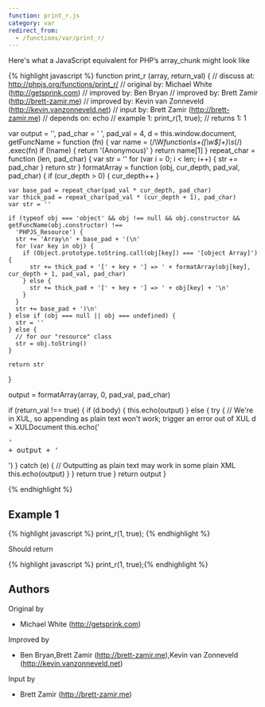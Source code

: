 ```yaml
---
function: print_r.js
category: var
redirect_from:
  - /functions/var/print_r/
---
```


<!-- WARNING! This file is auto generated by `npm run web:inject`, do not edit by hand -->

Here's what a JavaScript equivalent for PHP’s array_chunk might look like

{% highlight javascript %}
function print_r (array, return_val) {
  //  discuss at: http://phpjs.org/functions/print_r/
  // original by: Michael White (http://getsprink.com)
  // improved by: Ben Bryan
  // improved by: Brett Zamir (http://brett-zamir.me)
  // improved by: Kevin van Zonneveld (http://kevin.vanzonneveld.net)
  //    input by: Brett Zamir (http://brett-zamir.me)
  //  depends on: echo
  //   example 1: print_r(1, true);
  //   returns 1: 1

  var output = '',
    pad_char = ' ',
    pad_val = 4,
    d = this.window.document,
    getFuncName = function (fn) {
      var name = (/\W*function\s+([\w\$]+)\s*\(/)
        .exec(fn)
      if (!name) {
        return '(Anonymous)'
      }
      return name[1]
    }
  repeat_char = function (len, pad_char) {
    var str = ''
    for (var i = 0; i < len; i++) {
      str += pad_char
    }
    return str
  }
  formatArray = function (obj, cur_depth, pad_val, pad_char) {
    if (cur_depth > 0) {
      cur_depth++
    }

    var base_pad = repeat_char(pad_val * cur_depth, pad_char)
    var thick_pad = repeat_char(pad_val * (cur_depth + 1), pad_char)
    var str = ''

    if (typeof obj === 'object' && obj !== null && obj.constructor && getFuncName(obj.constructor) !==
      'PHPJS_Resource') {
      str += 'Array\n' + base_pad + '(\n'
      for (var key in obj) {
        if (Object.prototype.toString.call(obj[key]) === '[object Array]') {
          str += thick_pad + '[' + key + '] => ' + formatArray(obj[key], cur_depth + 1, pad_val, pad_char)
        } else {
          str += thick_pad + '[' + key + '] => ' + obj[key] + '\n'
        }
      }
      str += base_pad + ')\n'
    } else if (obj === null || obj === undefined) {
      str = ''
    } else {
      // for our "resource" class
      str = obj.toString()
    }

    return str
  }

  output = formatArray(array, 0, pad_val, pad_char)

  if (return_val !== true) {
    if (d.body) {
      this.echo(output)
    } else {
      try {
        // We're in XUL, so appending as plain text won't work; trigger an error out of XUL
        d = XULDocument
        this.echo('<pre xmlns="http://www.w3.org/1999/xhtml" style="white-space:pre;">' + output + '</pre>')
      } catch (e) {
        // Outputting as plain text may work in some plain XML
        this.echo(output)
      }
    }
    return true
  }
  return output
}

{% endhighlight %}

## Example 1

{% highlight javascript %}
print_r(1, true);
{% endhighlight %}

Should return

{% highlight javascript %}
print_r(1, true);{% endhighlight %}


## Authors


Original by

- Michael White (http://getsprink.com)


Improved by

- Ben Bryan,Brett Zamir (http://brett-zamir.me),Kevin van Zonneveld (http://kevin.vanzonneveld.net)


Input by

- Brett Zamir (http://brett-zamir.me)

